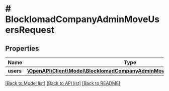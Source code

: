 # # BlockIomadCompanyAdminMoveUsersRequest

## Properties

Name | Type | Description | Notes
------------ | ------------- | ------------- | -------------
**users** | [**\OpenAPI\Client\Model\BlockIomadCompanyAdminMoveUsersRequestUsersInner[]**](BlockIomadCompanyAdminMoveUsersRequestUsersInner.md) |  |

[[Back to Model list]](../../README.md#models) [[Back to API list]](../../README.md#endpoints) [[Back to README]](../../README.md)
